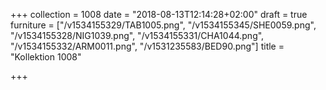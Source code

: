 +++
collection = 1008
date = "2018-08-13T12:14:28+02:00"
draft = true
furniture = ["/v1534155329/TAB1005.png", "/v1534155345/SHE0059.png", "/v1534155328/NIG1039.png", "/v1534155331/CHA1044.png", "/v1534155332/ARM0011.png", "/v1531235583/BED90.png"]
title = "Kollektion 1008"

+++
